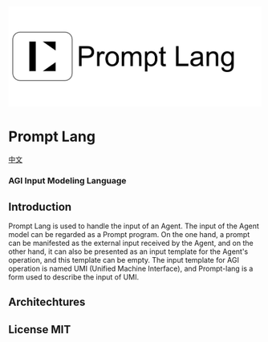 ![prompt-lang](https://github.com/prompt-lang/arch/blob/master/assets/prompt-lang.jpg#pic_center)

# Prompt Lang 
[中文](https://github.com/prompt-lang/arch/blob/master/README_CN.md)

### AGI Input Modeling Language 


## Introduction

Prompt Lang is used to handle the input of an Agent. The input of the Agent model can be regarded as a Prompt program. On the one hand, a prompt can be manifested as the external input received by the Agent, and on the other hand, it can also be presented as an input template for the Agent's operation, and this template can be empty. The input template for AGI operation is named UMI (Unified Machine Interface), and Prompt-lang is a form used to describe the input of UMI.


## Architechtures


## License MIT
